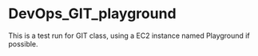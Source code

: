 # DevOps_GIT_playground
This is a test run for GIT class, using a EC2 instance named Playground if possible.
